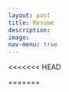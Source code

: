 ```yaml
---
layout: post
title: Resume 
description: 
image: 
nav-menu: true
---
```

<!-- Main -->

<<<<<<< HEAD
<!-- Content -->

<object data="{{ Vicky_Vu .pdf }}" width="1000" height="1000" type='application/pdf'/>




=======
<embed width="100%" height="100%" src="https://docs.google.com/gview?url=https://github.com/vuvicky141/vicky1/raw/gh-pages/Vicky_Vu%20.pdf&embedded=true" type="application/pdf" style="margin:0px;padding:0px;overflow:hidden;display:block;">


	


	


	

>>>>>>> de75d167e9eda80dd8792c52e2ec44ffe1c5534b


